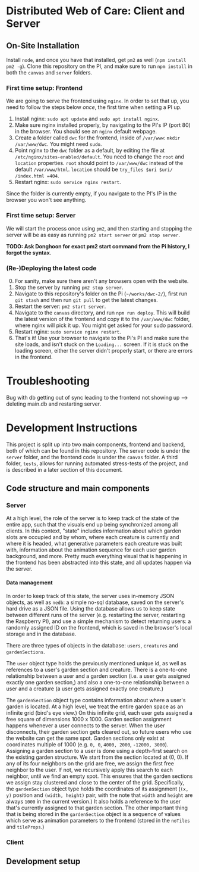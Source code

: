 # Distributed Web of Care: Client and Server

## On-Site Installation

Install `node`, and once you have that installed, get `pm2` as well (`npm install pm2 -g`).
Clone this repository on the PI, and make sure to run `npm install` in both the `canvas` and `server` folders.

### First time setup: Frontend

We are going to serve the frontend using `nginx`. In order to set that up, you need to follow the steps below *once*, the first time when setting a PI up.

1. Install nginx: `sudo apt update` and `sudo apt install nginx`.
2. Make sure nginx installed properly, by navigating to the PI's IP (port 80) in the browser. You should see an `nginx` default webpage.
3. Create a folder called `dwc` for the frontend, inside of `/var/www`: `mkdir /var/www/dwc`. You might need `sudo`.
4. Point nginx to the `dwc` folder as a default, by editing the file at `/etc/nginx/sites-enabled/default`. You need to change the `root` and `location` properties. `root` should point to `/var/www/dwc` instead of the default `/var/www/html`. `location` should be `try_files $uri $uri/ /index.html =404`.
5. Restart nginx: `sudo service nginx restart`.

Since the folder is currently empty, if you navigate to the PI's IP in the browser you won't see anything.

### First time setup: Server

We will start the process once using `pm2`, and then starting and stopping the server will be as easy as running `pm2 start server` or `pm2 stop server`.

**TODO: Ask Donghoon for exact pm2 start command from the Pi history, I forgot the syntax**.


### (Re-)Deploying the latest code

0. For sanity, make sure there aren't any browsers open with the website.
1. Stop the server by running `pm2 stop server`. 
2. Navigate to this repository's folder on the Pi (`~/works/dwc-2/`), first run `git stash` and then run `git pull` to get the latest changes.
3. Restart the server: `pm2 start server`.
4. Navigate to the `canvas` directory, and run `npm run deploy`. This will build the latest version of the frontend and copy it to the `/var/www/dwc` folder, where nginx will pick it up. You might get asked for your sudo password.
5. Restart nginx: `sudo service nginx restart`.
6. That's it! Use your browser to navigate to the Pi's PI and make sure the site loads, and isn't stuck on the `Loading...` screen. If it is stuck on the loading screen, either the server didn't properly start, or there are errors in the frontend.

# Troubleshooting
Bug with db getting out of sync leading to the frontend not showing up --> deleting main.db and restarting server.

# Development Instructions

This project is split up into two main components, frontend and backend, both of which can be found in this repository. The server code is under the `server` folder, and the frontend code is under the `canvas` folder. A third folder, `tests`, allows for running automated stress-tests of the project, and is described in a later section of this document.

## Code structure and main components

### Server

At a high level, the role of the server is to keep track of the state of the entire app, such that the visuals end up being synchronized among all clients. In this context, "state" includes information about which garden slots are occupied and by whom, where each creature is currently and where it is headed, what generative parameters each creature was built with, information about the animation sequence for each user garden background, and more. Pretty much everything visual that is happening in the frontend has been abstracted into this state, and all updates happen via the server.

#### Data management

In order to keep track of this state, the server uses in-memory JSON objects, as well as `nedb`: a simple no-sql database, saved on the server's hard drive as a JSON file. Using the database allows us to keep state between different runs of the server (e.g. restarting the server, restarting the Raspberry PI), and use a simple mechanism to detect returning users: a randomly assigned ID on the frontend, which is saved in the browser's local storage and in the database.

There are three types of objects in the database: `users`, `creatures` and `gardenSections`.

The `user` object type holds the previously mentioned unique id, as well as references to a user's garden section and creature. There is a one-to-one relationship between a user and a garden section (i.e. a user gets assigned exactly one garden section,) and also a one-to-one relationship between a user and a creature (a user gets assigned exactly one creature.) 

The `gardenSection` object type contains information about where a user's garden is located. At a high level, we treat the entire garden space as an infinite grid (bird's eye view.) On this infinite grid, each user gets assigned a free square of dimensions 1000 x 1000. Garden section assignment happens whenever a user connects to the server. When the user disconnects, their garden section gets cleared out, so future users who use the website can get the same spot. Garden sections only exist at coordinates multiple of 1000 (e.g. `0, 0`, `4000, 2000`, `-12000, 3000`). 
Assigning a garden section to a user is done using a depth-first search on the existing garden structure. We start from the section located at (0, 0). If any of its four neighbors on the grid are free, we assign the first free neighbor to the user. If not, we recursively apply this search to each neighbor, until we find an empty spot. This ensures that the garden sections we assign stay clustered and close to the center of the grid.
Specifically, the `gardenSection` object type holds the coordinates of its assignment (`(x, y)` position and `(width, height)` pair, with the note that `width` and `height` are always `1000` in the current version.) It also holds a reference to the user that's currently assigned to that garden section. The other important thing that is being stored in the `gardenSection` object is a sequence of values which serve as animation parameters to the frontend (stored in the `noTiles` and `tileProps`.)

### Client

## Development setup
